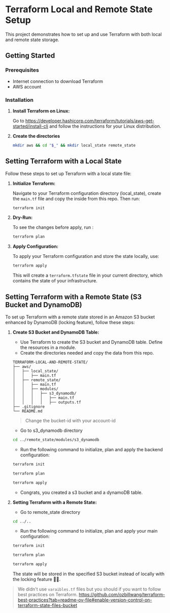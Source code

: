 # Terraform Local and Remote State Setup

This project demonstrates how to set up and use Terraform with both local and remote state storage.

## Getting Started

### Prerequisites

- Internet connection to download Terraform
- AWS account

### Installation

1. **Install Terraform on Linux:**

   Go to https://developer.hashicorp.com/terraform/tutorials/aws-get-started/install-cli and follow the instructions for your Linux distribution.

2. **Create the directories**

   ```bash
   mkdir aws && cd "$_" && mkdir local_state remote_state

## Setting Terraform with a Local State

Follow these steps to set up Terraform with a local state file:

1. **Initialize Terraform:**

   Navigate to your Terraform configuration directory (local_state), create the `main.tf` file and copy the inside from this repo. Then run:
   ```bash
   terraform init
   ```

2. **Dry-Run:**

   To see the changes before apply, run :
   ```bash
   terraform plan
   ```   

3. **Apply Configuration:**

   To apply your Terraform configuration and store the state locally, use:
   ```bash
   terraform apply
   ```

   This will create a `terraform.tfstate` file in your current directory, which contains the state of your infrastructure.



## Setting Terraform with a Remote State (S3 Bucket and DynamoDB)

To set up Terraform with a remote state stored in an Amazon S3 bucket enhanced by DynamoDB (locking feature), follow these steps:

1. **Create S3 Bucket and DynamoDB Table:**

   - Use Terraform to create the S3 bucket and DynamoDB table. Define the resources in a module.
   - Create the directories needed and copy the data from this repo.

   ```plaintext
   TERRAFORM-LOCAL-AND-REMOTE-STATE/
   ├── aws/
   │   ├── local_state/
   │   │   ├── main.tf
   │   ├── remote_state/
   │   │   ├── main.tf
   │   │   ├── modules/
   │   │   │   ├── s3_dynamodb/
   │   │   │   │   ├── main.tf
   │   │   │   │   ├── outputs.tf
   ├── .gitignore
   └── README.md
   ```
   
   > Change the bucket-id with your account-id

   - Go to s3_dynamodb directory 
   ```bash
   cd ../remote_state/modules/s3_dynamodb
   ```
   - Run the following command to initialize, plan and apply the backend configuration:

   ```bash
   terraform init
   ```
   ```bash
   terraform plan
   ```
   ```bash
   terraform apply
   ```
   - Congrats, you created a s3 bucket and a dynamoDB table.


2. **Setting Terraform with a Remote State:**

   - Go to remote_state directory 
   ```bash
   cd ../..
   ```
   - Run the following command to initialize, plan and apply your main configuration:
   ```bash
   terraform init
   ```
   ```bash
   terraform plan
   ```
   ```bash
   terraform apply
   ```

   The state will be stored in the specified S3 bucket instead of locally with the locking feature 🎉🎉.

> We didn't use `varaibles.tf` files but you should if you want to follow best practices on Terraform. https://github.com/ozbillwang/terraform-best-practices?tab=readme-ov-file#enable-version-control-on-terraform-state-files-bucket